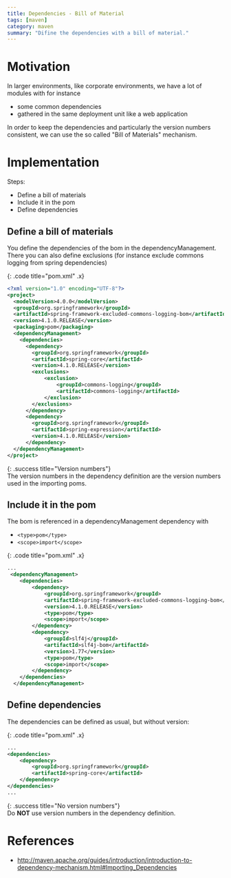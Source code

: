 ```yaml
---
title: Dependencies - Bill of Material
tags: [maven]
category: maven
summary: "Difine the dependencies with a bill of material."
---
```


# Motivation

In larger environments, like corporate environments, we have a lot of modules with for instance

* some common dependencies
* gathered in the same deployment unit like a web application

In order to keep the dependencies and particularly the version numbers consistent, we can use the so called "Bill of Materials" mechanism.

# Implementation

Steps:

* Define a bill of materials
* Include it in the pom
* Define dependencies 

## Define a bill of materials

You define the dependencies of the bom in the dependencyManagement. There you can also define exclusions (for instance exclude commons logging from spring dependencies)

{: .code title="pom.xml" .x}
``` xml
<?xml version="1.0" encoding="UTF-8"?>
<project>
  <modelVersion>4.0.0</modelVersion>
  <groupId>org.springframework</groupId>
  <artifactId>spring-framework-excluded-commons-logging-bom</artifactId>
  <version>4.1.0.RELEASE</version>
  <packaging>pom</packaging>
  <dependencyManagement>
    <dependencies>
      <dependency>
        <groupId>org.springframework</groupId>
        <artifactId>spring-core</artifactId>
        <version>4.1.0.RELEASE</version>
        <exclusions>
            <exclusion>
                <groupId>commons-logging</groupId>
                <artifactId>commons-logging</artifactId>
            </exclusion>
        </exclusions>
      </dependency>
      <dependency>
        <groupId>org.springframework</groupId>
        <artifactId>spring-expression</artifactId>
        <version>4.1.0.RELEASE</version>
      </dependency>
  </dependencyManagement>
</project>
```

{: .success title="Version numbers"}  
The version numbers in the dependency definition are the version numbers used in the importing poms.

## Include it in the pom

The bom is referenced in a dependencyManagement dependency with

* `<type>pom</type>`
* `<scope>import</scope>`

{: .code title="pom.xml" .x}
``` xml
...
 <dependencyManagement>
  	<dependencies>
  		<dependency>
  			<groupId>org.springframework</groupId>
  			<artifactId>spring-framework-excluded-commons-logging-bom</artifactId>
  			<version>4.1.0.RELEASE</version>
  			<type>pom</type>
  			<scope>import</scope>
  		</dependency>
  		<dependency>
  			<groupId>slf4j</groupId>
  			<artifactId>slf4j-bom</artifactId>
  			<version>1.77</version>
  			<type>pom</type>
  			<scope>import</scope>
  		</dependency>
  	</dependencies>
  </dependencyManagement>
```

## Define dependencies

The dependencies can be defined as usual, but without version:

{: .code title="pom.xml" .x}
``` xml
...
<dependencies>
	<dependency>
		<groupId>org.springframework</groupId>
		<artifactId>spring-core</artifactId>
	</dependency>
</dependencies>
...
```

{: .success title="No version numbers"}  
Do **NOT** use version numbers in the dependency definition.

# References

* <http://maven.apache.org/guides/introduction/introduction-to-dependency-mechanism.html#Importing_Dependencies>